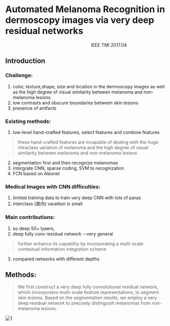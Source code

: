 # Automated Melanoma Recognition in dermoscopy images via very deep residual networks
&emsp;&emsp;&emsp;&emsp;&emsp;&emsp;&emsp;&emsp;&emsp;&emsp;&emsp;&emsp;&emsp;&emsp;&emsp;&emsp;&emsp;&emsp;&emsp; IEEE TMI 2017.04
## Introduction
### Challenge:
1. color, texture,shape, size and location in the dermoscopy images as well as the high degree of visual similarity between melanoma and non-melanoma lesions 
2. low contrasts and obscure boundaries between skin lesions
3. presence of artifacts 

### Existing methods:
1. low-level hand-crafted features, select features and combine features
> these hand-crafted features are incapable of dealing with the huge intraclass variation of melanoma and the high degree of visual similarity between melanoma and non-melanoma lesions
2. segmentation first and then recognize melanomas
3. intergrate CNN, sparse coding, SVM to recognization
4. FCN based on Alexnet

### Medical Images with CNN difficulties:
1. limited training data to train very deep CNN with lots of paras
2. interclass (类内) varaition is small 

### Main contributions:
1. so deep 50+ lyaers, 
2. deep fully conv residual network --very general
>further enhance its capability by incorporating a multi-scale contextual information integration scheme
3. compared networks with different depths

## Methods:
> We first construct a very deep fully convolutional residual network, which incorporates multi-scale feature representations, to segment skin lesions. Based on the segmentation results, we employ a very deep residual network to precisely distinguish melanomas from non-melanoma lesions.

![1](https://github.com/lionzhu6336/Blogs/raw/master/DLpapers/1-1.PNG)
